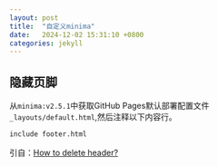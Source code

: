```yaml
---
layout: post
title:  "自定义minima"
date:   2024-12-02 15:31:10 +0800
categories: jekyll
---
```


## 隐藏页脚

从`minima:v2.5.1`中获取GitHub Pages默认部署配置文件`_layouts/default.html`,然后注释以下内容行。

``` html
include footer.html
```

引自：[How to delete header?](https://github.com/jekyll/minima/issues/805)
